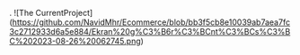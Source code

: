 


>
.
   ![The CurrentProject]
   (https://github.com/NavidMhr/Ecommerce/blob/bb3f5cb8e10039ab7aea7fc3c2712933d6a5e884/Ekran%20g%C3%B6r%C3%BCnt%C3%BCs%C3%BC%202023-08-26%20062745.png)


